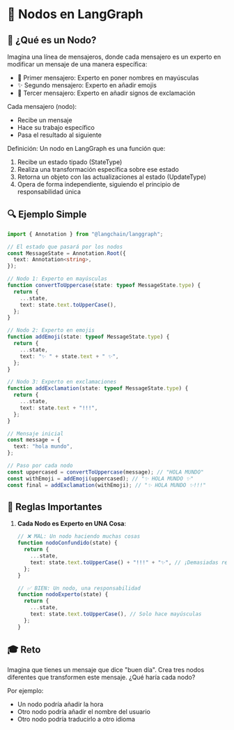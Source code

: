 # 🔄 Nodos en LangGraph

## 📝 ¿Qué es un Nodo?

Imagina una línea de mensajeros, donde cada mensajero es un experto en modificar un mensaje de una manera específica:

- 📝 Primer mensajero: Experto en poner nombres en mayúsculas
- ✨ Segundo mensajero: Experto en añadir emojis
- 📢 Tercer mensajero: Experto en añadir signos de exclamación

Cada mensajero (nodo):

- Recibe un mensaje
- Hace su trabajo específico
- Pasa el resultado al siguiente

Definición:
Un nodo en LangGraph es una función que:

1. Recibe un estado tipado (StateType)
2. Realiza una transformación específica sobre ese estado
3. Retorna un objeto con las actualizaciones al estado (UpdateType)
4. Opera de forma independiente, siguiendo el principio de responsabilidad única

## 🔍 Ejemplo Simple

```typescript
import { Annotation } from "@langchain/langgraph";

// El estado que pasará por los nodos
const MessageState = Annotation.Root({
  text: Annotation<string>,
});

// Nodo 1: Experto en mayúsculas
function convertToUppercase(state: typeof MessageState.type) {
  return {
    ...state,
    text: state.text.toUpperCase(),
  };
}

// Nodo 2: Experto en emojis
function addEmoji(state: typeof MessageState.type) {
  return {
    ...state,
    text: "✨ " + state.text + " ✨",
  };
}

// Nodo 3: Experto en exclamaciones
function addExclamation(state: typeof MessageState.type) {
  return {
    ...state,
    text: state.text + "!!!",
  };
}

// Mensaje inicial
const message = {
  text: "hola mundo",
};

// Paso por cada nodo
const uppercased = convertToUppercase(message); // "HOLA MUNDO"
const withEmoji = addEmoji(uppercased); // "✨ HOLA MUNDO ✨"
const final = addExclamation(withEmoji); // "✨ HOLA MUNDO ✨!!!"
```

## 🎯 Reglas Importantes

1. **Cada Nodo es Experto en UNA Cosa**:

   ```typescript
   // ❌ MAL: Un nodo haciendo muchas cosas
   function nodoConfundido(state) {
     return {
       ...state,
       text: state.text.toUpperCase() + "!!!" + "✨", // ¡Demasiadas responsabilidades!
     };
   }

   // ✅ BIEN: Un nodo, una responsabilidad
   function nodoExperto(state) {
     return {
       ...state,
       text: state.text.toUpperCase(), // Solo hace mayúsculas
     };
   }
   ```

## 🎓 Reto

Imagina que tienes un mensaje que dice "buen día". Crea tres nodos diferentes que transformen este mensaje. ¿Qué haría cada nodo?

Por ejemplo:

- Un nodo podría añadir la hora
- Otro nodo podría añadir el nombre del usuario
- Otro nodo podría traducirlo a otro idioma
